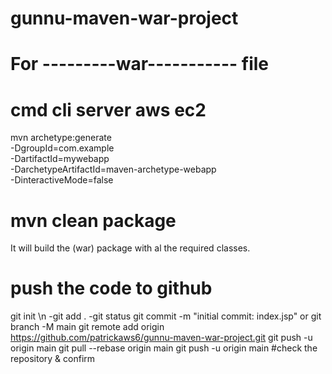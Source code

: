 # gunnu-maven-war-project
# For ---------war----------- file  
# cmd cli server aws ec2
  mvn archetype:generate \
  -DgroupId=com.example \
  -DartifactId=mywebapp \
  -DarchetypeArtifactId=maven-archetype-webapp \
  -DinteractiveMode=false
# mvn clean package
It will build the (war) package with al the required classes.
# push the code to github
git init \n
-git add . 
-git status
git commit -m "initial commit: index.jsp" or
git branch -M main
   git remote add origin https://github.com/patrickaws6/gunnu-maven-war-project.git
   git push -u origin main
git pull --rebase origin main
git push -u origin main
#check the repository & confirm
